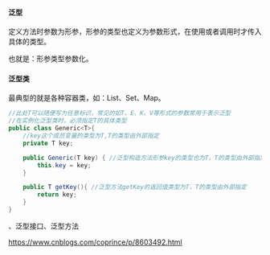 #### 泛型

定义方法时参数为形参，形参的类型也定义为参数形式，在使用或者调用时才传入具体的类型。



也就是：形参类型参数化。



#### 泛型类

 最典型的就是各种容器类，如：List、Set、Map。 



```java
//此处T可以随便写为任意标识，常见的如T、E、K、V等形式的参数常用于表示泛型
//在实例化泛型类时，必须指定T的具体类型
public class Generic<T>{ 
    //key这个成员变量的类型为T,T的类型由外部指定  
    private T key;

    public Generic(T key) { //泛型构造方法形参key的类型也为T，T的类型由外部指定
        this.key = key;
    }

    public T getKey(){ //泛型方法getKey的返回值类型为T，T的类型由外部指定
        return key;
    }
}
```







、泛型接口、泛型方法





https://www.cnblogs.com/coprince/p/8603492.html